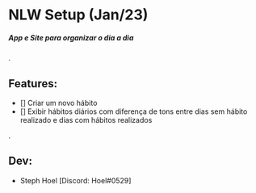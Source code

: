 # NLW Setup (Jan/23)
##### App e Site para organizar o dia a dia

.

## Features:
- [] Criar um novo hábito
- [] Exibir hábitos diários com diferença de tons entre dias sem hábito realizado e dias com hábitos realizados

.

## Dev:
- Steph Hoel [Discord: Hoel#0529]
